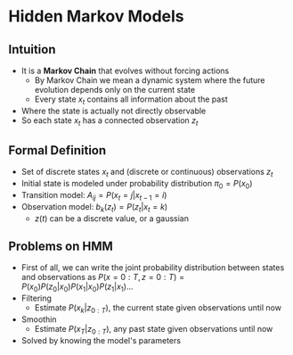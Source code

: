 # Hidden Markov Models

## Intuition

- It is a **Markov Chain** that evolves without forcing actions
  - By Markov Chain we mean a dynamic system where the future evolution depends only on the current state
  - Every state $x_t$ contains all information about the past
- Where the state is actually not directly observable
- So each state $x_t$ has a connected observation $z_t$

## Formal Definition

- Set of discrete states $x_t$ and (discrete or continuous) observations $z_t$
- Initial state is modeled under probability distribution $\pi_0=P(x_0)$
- Transition model: $A_{ij}=P(x_t=j|x_{t-1}=i)$
- Observation model: $b_k(z_t) = P(z_t|x_t=k)$
  - $z(t)$ can be a discrete value, or a gaussian

## Problems on HMM

- First of all, we can write the joint probability distribution between states and observations as $P(x=0:T,z=0:T)=P(x_0)P(z_0|x_0)P(x_1|x_0)P(z_1|x_1)...$
- Filtering
  - Estimate $P(x_k|z_{0:T})$, the current state given observations until now
- Smoothin
  - Estimate $P(x_T|z_{0:T})$, any past state given observations until now
- Solved by knowing the model's parameters
